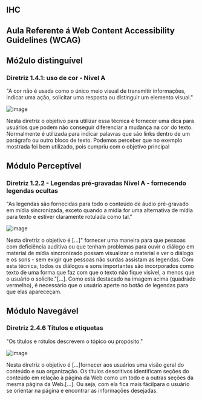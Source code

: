 <h2>IHC</h2>

<h2>Aula Referente á Web Content Accessibility Guidelines (WCAG)</h2>


<h2>Mó2ulo distinguível</h2>
<h3> Diretriz 1.4.1: uso de cor - Nível A</h3>
<p>"A cor não é usada como o único meio visual de transmitir informações, indicar uma ação, solicitar uma resposta ou distinguir um elemento visual."</p>

![image](https://user-images.githubusercontent.com/88887821/187680694-2742f91d-c45c-407f-945c-d69884220147.png)

<p> Nesta diretriz o objetivo para utilizar essa técnica é fornecer uma dica para usuários que podem não conseguir diferenciar a mudança na cor do texto. Normalmente é utilizada para indicar palavras que são links dentro de um parágrafo ou outro bloco de texto. Podemos perceber que no exemplo mostrada foi bem utilizado, pois cumpriu com o objetivo principal</p>

<h2> Módulo Perceptível</h2>
<h3>Diretriz 1.2.2 - Legendas pré-gravadas Nível A - fornecendo legendas ocultas</h3>
<p>"As legendas são fornecidas para todo o conteúdo de áudio pré-gravado em mídia sincronizada, exceto quando a mídia for uma alternativa de mídia para texto e estiver claramente rotulada como tal."</p>

![image](https://user-images.githubusercontent.com/88887821/187682851-1d4eb58f-4b62-4956-abef-ca30059d61e3.png)

<p> Nesta diretriz o objetivo é [...]" fornecer uma maneira para que pessoas com deficiência auditiva ou que tenham problemas para ouvir o diálogo em material de mídia sincronizado possam visualizar o material e ver o diálogo e os sons - sem exigir que pessoas não surdas assistam as legendas. Com esta técnica, todos os diálogos e sons importantes são incorporados como texto de uma forma que faz com que o texto não fique visível, a menos que o usuário o solicite."[...]. Como está destacado na imagem acima (quadrado vermelho), é necessário que o usuário aperte no botão de legendas para que elas apareceçam.</p>

<h2> Módulo Navegável</h2>
<h3> Diretriz 2.4.6 Títulos e etiquetas</h3>
<p> "Os títulos e rótulos descrevem o tópico ou propósito."</p>

![image](https://user-images.githubusercontent.com/88887821/187685822-64e62ff9-c58b-4239-9f86-02ceb9c0f813.png)

<p> Nesta diretriz o objetivo é [...]fornecer aos usuários uma visão geral do conteúdo e sua organização. Os títulos descritivos identificam seções do conteúdo em relação à página da Web como um todo e a outras seções da mesma página da Web.[...]. Ou seja, com ela fica mais fácilpara o usuário se orientar na página e encontrar as informações desejadas. 


 
